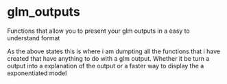 # glm_outputs
Functions that allow you to present your glm outputs in a easy to understand format

As the above states this is where i am dumpting all the functions that i have created that have anything to do with a glm output.
Whether it be turn a output into a explanation of the output or a faster way to display the a exponentiated model
